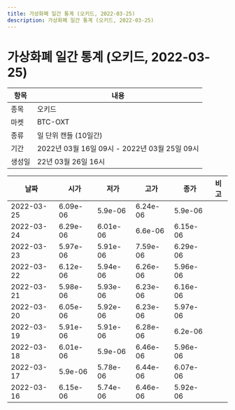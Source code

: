 ```yaml
---
title: 가상화폐 일간 통계 (오키드, 2022-03-25)
description: 가상화폐 일간 통계 (오키드, 2022-03-25)
---
```


가상화폐 일간 통계 (오키드, 2022-03-25)
===

|항목|내용|
|--|--|
|종목|오키드|
|마켓|BTC-OXT|
|종류|일 단위 캔들 (10일간)|
|기간|2022년 03월 16일 09시 - 2022년 03월 25일 09시|
|생성일|22년 03월 26일 16시|


|날짜|시가|저가|고가|종가|비고|
|--|--|--|--|--|--|
|2022-03-25|6.09e-06|5.9e-06|6.24e-06|5.9e-06|    |
|2022-03-24|6.29e-06|6.01e-06|6.6e-06|6.15e-06|    |
|2022-03-23|5.97e-06|5.91e-06|7.59e-06|6.29e-06|    |
|2022-03-22|6.12e-06|5.94e-06|6.26e-06|5.96e-06|    |
|2022-03-21|5.98e-06|5.93e-06|6.23e-06|6.16e-06|    |
|2022-03-20|6.05e-06|5.92e-06|6.23e-06|5.97e-06|    |
|2022-03-19|5.91e-06|5.91e-06|6.28e-06|6.2e-06|    |
|2022-03-18|6.01e-06|5.9e-06|6.46e-06|5.96e-06|    |
|2022-03-17|5.9e-06|5.78e-06|6.44e-06|6.07e-06|    |
|2022-03-16|6.15e-06|5.74e-06|6.46e-06|5.92e-06|    |
